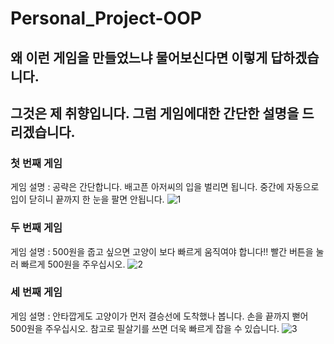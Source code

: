 # Personal_Project-OOP
## 왜 이런 게임을 만들었느냐 물어보신다면 이렇게 답하겠습니다.
## 그것은 제 취향입니다. 그럼 게임에대한 간단한 설명을 드리겠습니다.
### 첫 번째 게임
게임 설명 :  공략은 간단합니다. 배고픈 아저씨의 입을 벌리면 됩니다. 중간에 자동으로 입이 닫히니 끝까지 한 눈을 팔면 안됩니다.
![1](https://user-images.githubusercontent.com/65847457/96354221-25b91400-110f-11eb-8893-21c5e8654dfa.png)
### 두 번째 게임
게임 설명 : 500원을 줍고 싶으면 고양이 보다 빠르게 움직여야 합니다!! 빨간 버튼을 눌러 빠르게 500원을 주우십시오.
![2](https://user-images.githubusercontent.com/65847457/96354217-2487e700-110f-11eb-8a43-d55d3497296a.png)
### 세 번째 게임
게임 설명 : 안타깝게도 고양이가 먼저 결승선에 도착했나 봅니다. 손을 끝까지 뻗어 500원을 주우십시오. 참고로 필살기를 쓰면 더욱 빠르게 잡을 수 있습니다.
![3](https://user-images.githubusercontent.com/65847457/96354220-25b91400-110f-11eb-947d-9ea25737d3c7.png)

